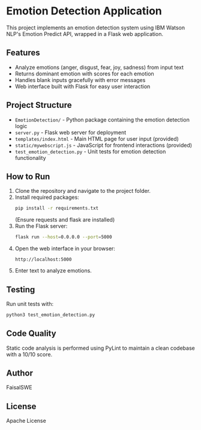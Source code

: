 # Emotion Detection Application

This project implements an emotion detection system using IBM Watson NLP's Emotion Predict API, wrapped in a Flask web application.

## Features

- Analyze emotions (anger, disgust, fear, joy, sadness) from input text
- Returns dominant emotion with scores for each emotion
- Handles blank inputs gracefully with error messages
- Web interface built with Flask for easy user interaction

## Project Structure

- `EmotionDetection/` - Python package containing the emotion detection logic
- `server.py` - Flask web server for deployment
- `templates/index.html` - Main HTML page for user input (provided)
- `static/mywebscript.js` - JavaScript for frontend interactions (provided)
- `test_emotion_detection.py` - Unit tests for emotion detection functionality

## How to Run

1. Clone the repository and navigate to the project folder.
2. Install required packages:
   ```bash
   pip install -r requirements.txt
   ```
   (Ensure requests and flask are installed)
3. Run the Flask server:
   ```bash
   flask run --host=0.0.0.0 --port=5000
   ```
4. Open the web interface in your browser:
   ```arduino
   http://localhost:5000
   ```
5. Enter text to analyze emotions.
## Testing
Run unit tests with:
```bash
python3 test_emotion_detection.py
```
## Code Quality
Static code analysis is performed using PyLint to maintain a clean codebase with a 10/10 score.

## Author
FaisalSWE

## License
Apache License